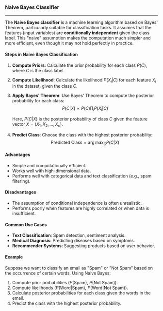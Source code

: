 ### Naive Bayes Classifier

---


The **Naive Bayes classifier** is a machine learning algorithm based on Bayes' Theorem, particularly suitable for classification tasks. It assumes that the features (input variables) are **conditionally independent** given the class label. This "naive" assumption makes the computation much simpler and more efficient, even though it may not hold perfectly in practice.

#### **Steps in Naive Bayes Classification**
1. **Compute Priors**:
   Calculate the prior probability for each class $P(C)$, where $C$ is the class label.

2. **Compute Likelihood**:
   Calculate the likelihood $P(X_i|C)$ for each feature $X_i$ in the dataset, given the class $C$.

3. **Apply Bayes' Theorem**:
   Use Bayes' Theorem to compute the posterior probability for each class:
   $$   P(C|X) \propto P(C) \prod_{i} P(X_i|C)$$

   Here, $P(C|X)$ is the posterior probability of class $C$ given the feature vector $X = (X_1, X_2, \dots, X_n)$.

4. **Predict Class**:
   Choose the class with the highest posterior probability:
   $$   \text{Predicted Class} = \arg\max_C P(C|X)$$




#### **Advantages**
- Simple and computationally efficient.
- Works well with high-dimensional data.
- Performs well with categorical data and text classification (e.g., spam filtering).

#### **Disadvantages**
- The assumption of conditional independence is often unrealistic.
- Performs poorly when features are highly correlated or when data is insufficient.



#### Common Use Cases
- **Text Classification**: Spam detection, sentiment analysis.
- **Medical Diagnosis**: Predicting diseases based on symptoms.
- **Recommender Systems**: Suggesting products based on user behavior.



#### Example

Suppose we want to classify an email as "Spam" or "Not Spam" based on the occurrence of certain words. Using Naive Bayes:  

1. Compute prior probabilities ($P(\text{Spam})$, $P(\text{Not Spam})$).  
2. Compute likelihoods ($P(\text{Word}| \text{Spam})$, $P(\text{Word}| \text{Not Spam})$).  
3. Calculate posterior probabilities for each class given the words in the email.  
4. Predict the class with the highest posterior probability.  

